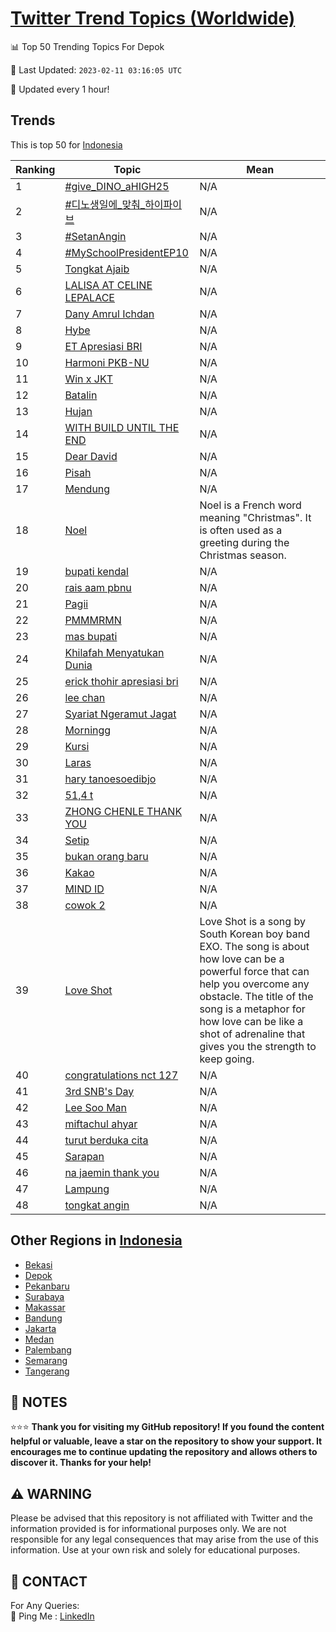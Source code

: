 [Twitter Trend Topics (Worldwide)](https://github.com/ErcinDedeoglu/Twitter-Trend-Topics)
==========


📊 Top 50 Trending Topics For Depok

📆 Last Updated: `2023-02-11 03:16:05 UTC`

🔧 Updated every 1 hour!


## Trends

This is top 50 for [Indonesia](</Indonesia>)

| Ranking | Topic | Mean |
| ------- | ------------ | ------------ |
| 1 | [#give_DINO_aHIGH25](http://twitter.com/search?q=%23give_DINO_aHIGH25) | N/A |
| 2 | [#디노생일에_맞춰_하이파이브](http://twitter.com/search?q=%23%eb%94%94%eb%85%b8%ec%83%9d%ec%9d%bc%ec%97%90_%eb%a7%9e%ec%b6%b0_%ed%95%98%ec%9d%b4%ed%8c%8c%ec%9d%b4%eb%b8%8c) | N/A |
| 3 | [#SetanAngin](http://twitter.com/search?q=%23SetanAngin) | N/A |
| 4 | [#MySchoolPresidentEP10](http://twitter.com/search?q=%23MySchoolPresidentEP10) | N/A |
| 5 | [Tongkat Ajaib](http://twitter.com/search?q=Tongkat+Ajaib) | N/A |
| 6 | [LALISA AT CELINE LEPALACE](http://twitter.com/search?q=LALISA+AT+CELINE+LEPALACE) | N/A |
| 7 | [Dany Amrul Ichdan](http://twitter.com/search?q=Dany+Amrul+Ichdan) | N/A |
| 8 | [Hybe](http://twitter.com/search?q=Hybe) | N/A |
| 9 | [ET Apresiasi BRI](http://twitter.com/search?q=ET+Apresiasi+BRI) | N/A |
| 10 | [Harmoni PKB-NU](http://twitter.com/search?q=Harmoni+PKB-NU) | N/A |
| 11 | [Win x JKT](http://twitter.com/search?q=Win+x+JKT) | N/A |
| 12 | [Batalin](http://twitter.com/search?q=Batalin) | N/A |
| 13 | [Hujan](http://twitter.com/search?q=Hujan) | N/A |
| 14 | [WITH BUILD UNTIL THE END](http://twitter.com/search?q=WITH+BUILD+UNTIL+THE+END) | N/A |
| 15 | [Dear David](http://twitter.com/search?q=Dear+David) | N/A |
| 16 | [Pisah](http://twitter.com/search?q=Pisah) | N/A |
| 17 | [Mendung](http://twitter.com/search?q=Mendung) | N/A |
| 18 | [Noel](http://twitter.com/search?q=Noel) | Noel is a French word meaning "Christmas". It is often used as a greeting during the Christmas season. |
| 19 | [bupati kendal](http://twitter.com/search?q=bupati+kendal) | N/A |
| 20 | [rais aam pbnu](http://twitter.com/search?q=rais+aam+pbnu) | N/A |
| 21 | [Pagii](http://twitter.com/search?q=Pagii) | N/A |
| 22 | [PMMMRMN](http://twitter.com/search?q=PMMMRMN) | N/A |
| 23 | [mas bupati](http://twitter.com/search?q=mas+bupati) | N/A |
| 24 | [Khilafah Menyatukan Dunia](http://twitter.com/search?q=Khilafah+Menyatukan+Dunia) | N/A |
| 25 | [erick thohir apresiasi bri](http://twitter.com/search?q=erick+thohir+apresiasi+bri) | N/A |
| 26 | [lee chan](http://twitter.com/search?q=lee+chan) | N/A |
| 27 | [Syariat Ngeramut Jagat](http://twitter.com/search?q=Syariat+Ngeramut+Jagat) | N/A |
| 28 | [Morningg](http://twitter.com/search?q=Morningg) | N/A |
| 29 | [Kursi](http://twitter.com/search?q=Kursi) | N/A |
| 30 | [Laras](http://twitter.com/search?q=Laras) | N/A |
| 31 | [hary tanoesoedibjo](http://twitter.com/search?q=hary+tanoesoedibjo) | N/A |
| 32 | [51,4 t](http://twitter.com/search?q=51%2c4+t) | N/A |
| 33 | [ZHONG CHENLE THANK YOU](http://twitter.com/search?q=ZHONG+CHENLE+THANK+YOU) | N/A |
| 34 | [Setip](http://twitter.com/search?q=Setip) | N/A |
| 35 | [bukan orang baru](http://twitter.com/search?q=bukan+orang+baru) | N/A |
| 36 | [Kakao](http://twitter.com/search?q=Kakao) | N/A |
| 37 | [MIND ID](http://twitter.com/search?q=MIND+ID) | N/A |
| 38 | [cowok 2](http://twitter.com/search?q=cowok+2) | N/A |
| 39 | [Love Shot](http://twitter.com/search?q=Love+Shot) | Love Shot is a song by South Korean boy band EXO. The song is about how love can be a powerful force that can help you overcome any obstacle. The title of the song is a metaphor for how love can be like a shot of adrenaline that gives you the strength to keep going. |
| 40 | [congratulations nct 127](http://twitter.com/search?q=congratulations+nct+127) | N/A |
| 41 | [3rd SNB's Day](http://twitter.com/search?q=3rd+SNB%27s+Day) | N/A |
| 42 | [Lee Soo Man](http://twitter.com/search?q=Lee+Soo+Man) | N/A |
| 43 | [miftachul ahyar](http://twitter.com/search?q=miftachul+ahyar) | N/A |
| 44 | [turut berduka cita](http://twitter.com/search?q=turut+berduka+cita) | N/A |
| 45 | [Sarapan](http://twitter.com/search?q=Sarapan) | N/A |
| 46 | [na jaemin thank you](http://twitter.com/search?q=na+jaemin+thank+you) | N/A |
| 47 | [Lampung](http://twitter.com/search?q=Lampung) | N/A |
| 48 | [tongkat angin](http://twitter.com/search?q=tongkat+angin) | N/A |



## Other Regions in [Indonesia](</Indonesia>)

* [Bekasi](</Indonesia/Bekasi.md>)
* [Depok](</Indonesia/Depok.md>)
* [Pekanbaru](</Indonesia/Pekanbaru.md>)
* [Surabaya](</Indonesia/Surabaya.md>)
* [Makassar](</Indonesia/Makassar.md>)
* [Bandung](</Indonesia/Bandung.md>)
* [Jakarta](</Indonesia/Jakarta.md>)
* [Medan](</Indonesia/Medan.md>)
* [Palembang](</Indonesia/Palembang.md>)
* [Semarang](</Indonesia/Semarang.md>)
* [Tangerang](</Indonesia/Tangerang.md>)



## 📝 NOTES

⭐⭐⭐ **Thank you for visiting my GitHub repository! If you found the content helpful or valuable, leave a star on the repository to show your support. It encourages me to continue updating the repository and allows others to discover it. Thanks for your help!**


## ⚠️ WARNING

Please be advised that this repository is not affiliated with Twitter and the information provided is for informational purposes only. We are not responsible for any legal consequences that may arise from the use of this information. Use at your own risk and solely for educational purposes.


## 📨 CONTACT

 For Any Queries:  
            🏓 Ping Me : [LinkedIn](https://www.linkedin.com/in/ercindedeoglu/)
